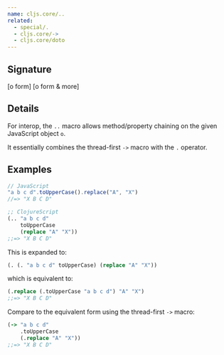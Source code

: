 ```yaml
---
name: cljs.core/..
related:
  - special/.
  - cljs.core/->
  - cljs.core/doto
---
```


## Signature
[o form]
[o form & more]


## Details

For interop, the `..` macro allows method/property chaining on the given JavaScript object `o`.

It essentially combines the thread-first `->` macro with the `.` operator.


## Examples

```js
// JavaScript
"a b c d".toUpperCase().replace("A", "X")
//=> "X B C D"
```

```clj
;; ClojureScript
(.. "a b c d"
    toUpperCase
    (replace "A" "X"))
;;=> "X B C D"
```

This is expanded to:

```clj
(. (. "a b c d" toUpperCase) (replace "A" "X"))
```


which is equivalent to:

```clj
(.replace (.toUpperCase "a b c d") "A" "X")
;;=> "X B C D"
```

Compare to the equivalent form using the thread-first `->` macro:

```clj
(-> "a b c d"
    .toUpperCase
    (.replace "A" "X"))
;;=> "X B C D"
```